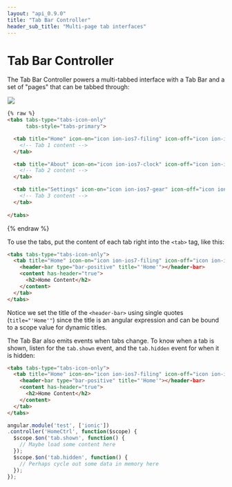 ```yaml
---
layout: "api_0.9.0"
title: "Tab Bar Controller"
header_sub_title: "Multi-page tab interfaces"
---
```


Tab Bar Controller
===

<!--
Available in:
<div class="label label-danger">Ionic-Angular 0.9.0</div>
<div class="label label-primary">Ionic 0.9.0</div>
-->


The Tab Bar Controller powers a multi-tabbed interface with a Tab Bar and a set of "pages" that can be tabbed through:

<img src="http://ionicframework.com.s3.amazonaws.com/docs/controllers/tabs.gif" style="border: 1px solid #eee">


```html
{% raw %}
<tabs tabs-type="tabs-icon-only"
      tabs-style="tabs-primary">

  <tab title="Home" icon-on="icon ion-ios7-filing" icon-off="icon ion-ios7-filing-outline">
    <!-- Tab 1 content -->
  </tab>

  <tab title="About" icon-on="icon ion-ios7-clock" icon-off="icon ion-ios7-clock-outline">
    <!-- Tab 2 content -->
  </tab>

  <tab title="Settings" icon-on="icon ion-ios7-gear" icon-off="icon ion-ios7-gear-outline">
    <!-- Tab 3 content -->
  </tab>
  
</tabs>
```
{% endraw %}

To use the tabs, put the content of each tab right into the `<tab>` tag, like this:

```html
<tabs tabs-type="tabs-icon-only">
  <tab title="Home" icon-on="icon ion-ios7-filing" icon-off="icon ion-ios7-filing-outline">
    <header-bar type="bar-positive" title="'Home'"></header-bar>
    <content has-header="true">
      <h2>Home Content</h2>
    </content>
  </tab>
</tabs>
```

Notice we set the title of the `<header-bar>` using single quotes (`title="'Home'"`) since the title is an angular expression and can be bound to a scope value for dynamic titles.

The Tab Bar also emits events when tabs change. To know when a tab is shown, listen for the `tab.shown` event, and the `tab.hidden` event for when it is hidden:

```html
<tabs tabs-type="tabs-icon-only">
  <tab title="Home" icon-on="icon ion-ios7-filing" icon-off="icon ion-ios7-filing-outline" ng-controller="HomeCtrl">
    <header-bar type="bar-positive" title="'Home'"></header-bar>
    <content has-header="true">
      <h2>Home Content</h2>
    </content>
  </tab>
</tabs>
```

```javascript
angular.module('test', ['ionic'])
.controller('HomeCtrl', function($scope) {
  $scope.$on('tab.shown', function() {
    // Maybe load some content here
  });
  $scope.$on('tab.hidden', function() {
    // Perhaps cycle out some data in memory here
  });
});
```
